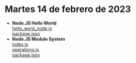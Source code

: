 # Martes 14 de febrero de 2023
- **Node.JS Hello World** <br>
[hello_word_node.js](Node/app.js) <br>
[package.json](Node/package.json)<br>
- **Node.JS Module System** <br>
[index.js](Node/index.js) <br>
[operations.js](Node/operations.js) <br>
[package.json](Node/package.json) <br>
